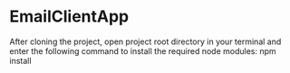 # EmailClientApp

After cloning the project, open project root directory in your terminal and enter the following command to install the required node modules:
npm install
